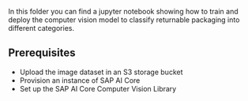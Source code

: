 In this folder you can find a jupyter notebook showing how to train and deploy the computer vision model to classify returnable packaging into different categories. 

## Prerequisites
* Upload the image dataset in an S3 storage bucket
* Provision an instance of SAP AI Core
* Set up the SAP AI Core Computer Vision Library
